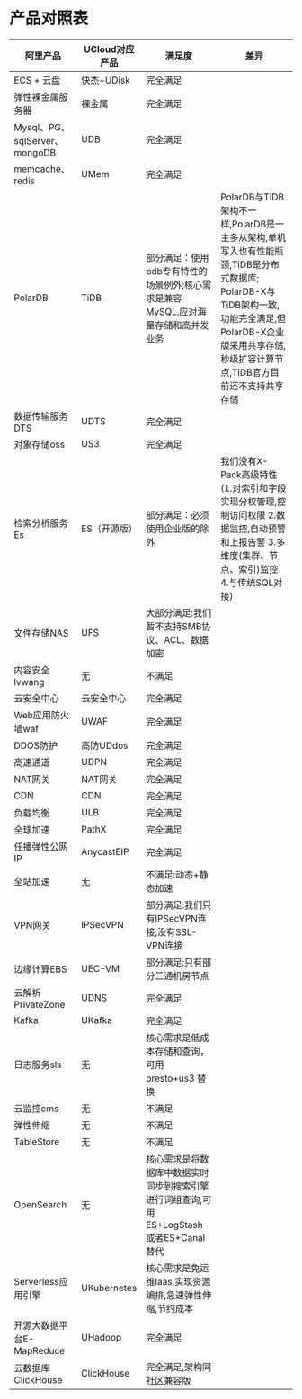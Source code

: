 # 产品对照表

| **阿里产品**                  | **UCloud对应产品** | **满足度**                                                   | **差异**                                                     |
| ----------------------------- | ---------------------- | ------------------------------------------------------------ | ------------------------------------------------------------ |
| ECS + 云盘                    | 快杰+UDisk             | 完全满足                                                     |                                                              |
| 弹性裸金属服务器              | 裸金属                 | 完全满足                                                     |                                                              |
| Mysql、PG、sqlServer、mongoDB | UDB                    | 完全满足                                                     |                                                              |
| memcache、redis               | UMem                   | 完全满足                                                     |                                                              |
| PolarDB                       | TiDB                   | 部分满足：使用pdb专有特性的场景例外;核心需求是兼容MySQL,应对海量存储和高并发业务 | PolarDB与TiDB架构不一样,PolarDB是一主多从架构,单机写入也有性能瓶颈,TiDB是分布式数据库; PolarDB-X与TiDB架构一致,功能完全满足,但PolarDB-X企业版采用共享存储,秒级扩容计算节点,TiDB官方目前还不支持共享存储 |
| 数据传输服务 DTS              | UDTS                   | 完全满足                                                     |                                                              |
| 对象存储oss                   | US3                    | 完全满足                                                     |                                                              |
| 检索分析服务Es                | ES（开源版）           | 部分满足：必须使用企业版的除外                               | 我们没有X-Pack高级特性(1.对索引和字段实现分权管理,控制访问权限 2.数据监控,自动预警和上报告警 3.多维度(集群、节点、索引)监控 4.与传统SQL对接) |
| 文件存储NAS                   | UFS                    | 大部分满足:我们暂不支持SMB协议、ACL、数据加密                |                                                              |
| 内容安全lvwang                | 无                     | 不满足                                                       |                                                              |
| 云安全中心                    | 云安全中心             | 完全满足                                                     |                                                              |
| Web应用防火墙waf              | UWAF                   | 完全满足                                                     |                                                              |
| DDOS防护                      | 高防UDdos              | 完全满足                                                     |                                                              |
| 高速通道                      | UDPN                   | 完全满足                                                     |                                                              |
| NAT网关                       | NAT网关                | 完全满足                                                     |                                                              |
| CDN                           | CDN                    | 完全满足                                                     |                                                              |
| 负载均衡                      | ULB                    | 完全满足                                                     |                                                              |
| 全球加速                      | PathX                  | 完全满足                                                     |                                                              |
| 任播弹性公网IP                | AnycastEIP             | 完全满足                                                     |                                                              |
| 全站加速                      | 无                     | 不满足:动态+静态加速                                         |                                                              |
| VPN网关                       | IPSecVPN               | 部分满足:我们只有IPSecVPN连接,没有SSL-VPN连接                |                                                              |
| 边缘计算EBS                   | UEC-VM                 | 部分满足:只有部分三通机房节点                                |                                                              |
| 云解析PrivateZone             | UDNS                   | 完全满足                                                     |                                                              |
| Kafka                         | UKafka                 | 完全满足                                                     |                                                              |
| 日志服务sls                   | 无                     | 核心需求是低成本存储和查询，可用presto+us3 替换              |                                                              |
| 云监控cms                     | 无                     | 不满足                                                       |                                                              |
| 弹性伸缩                      | 无                     | 不满足                                                       |                                                              |
| TableStore                    | 无                     | 不满足                                                       |                                                              |
| OpenSearch                    | 无                     | 核心需求是将数据库中数据实时同步到搜索引擎进行词组查询,可用ES+LogStash或者ES+Canal替代 |                                                              |
| Serverless应用引擎            | UKubernetes            | 核心需求是免运维Iaas,实现资源编排,急速弹性伸缩,节约成本      |                                                              |
| 开源大数据平台E-MapReduce     | UHadoop                | 完全满足                                                     |                                                              |
| 云数据库ClickHouse            | ClickHouse             | 完全满足,架构同社区兼容版                                    |                                                              |
